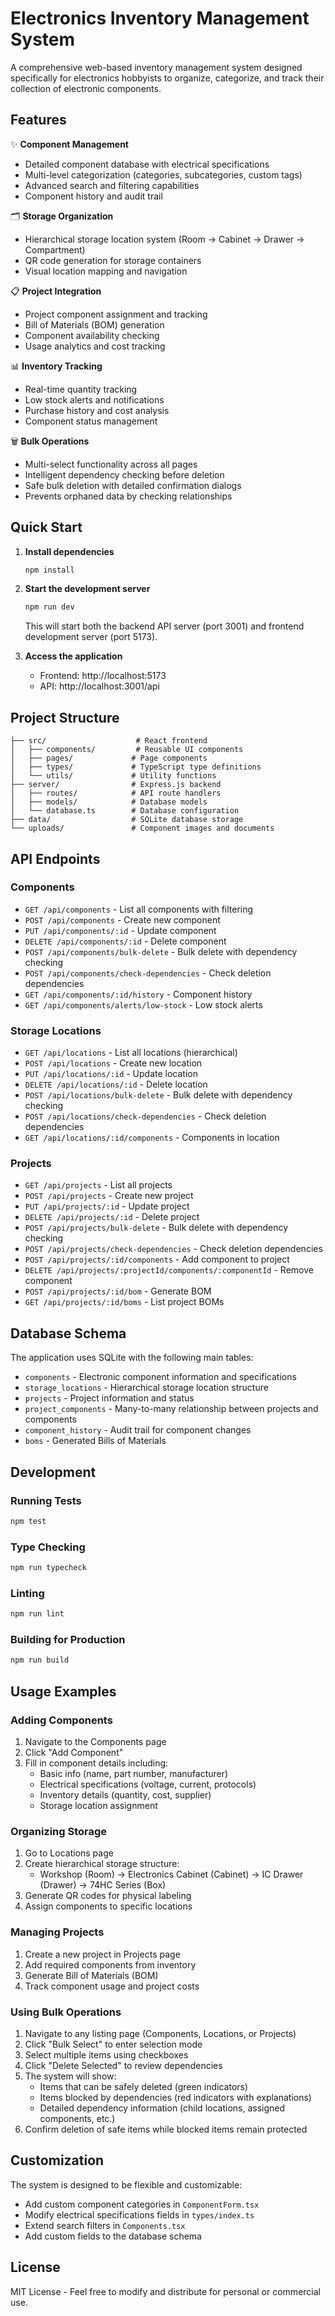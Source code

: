 # Electronics Inventory Management System

A comprehensive web-based inventory management system designed specifically for electronics hobbyists to organize, categorize, and track their collection of electronic components.

## Features

✨ **Component Management**
- Detailed component database with electrical specifications
- Multi-level categorization (categories, subcategories, custom tags)
- Advanced search and filtering capabilities
- Component history and audit trail

🗂️ **Storage Organization**
- Hierarchical storage location system (Room → Cabinet → Drawer → Compartment)
- QR code generation for storage containers
- Visual location mapping and navigation

📋 **Project Integration**
- Project component assignment and tracking
- Bill of Materials (BOM) generation
- Component availability checking
- Usage analytics and cost tracking

📊 **Inventory Tracking**
- Real-time quantity tracking
- Low stock alerts and notifications
- Purchase history and cost analysis
- Component status management

🗑️ **Bulk Operations**
- Multi-select functionality across all pages
- Intelligent dependency checking before deletion
- Safe bulk deletion with detailed confirmation dialogs
- Prevents orphaned data by checking relationships

## Quick Start

1. **Install dependencies**
   ```bash
   npm install
   ```

2. **Start the development server**
   ```bash
   npm run dev
   ```
   
   This will start both the backend API server (port 3001) and frontend development server (port 5173).

3. **Access the application**
   - Frontend: http://localhost:5173
   - API: http://localhost:3001/api

## Project Structure

```
├── src/                    # React frontend
│   ├── components/         # Reusable UI components
│   ├── pages/             # Page components
│   ├── types/             # TypeScript type definitions
│   └── utils/             # Utility functions
├── server/                # Express.js backend
│   ├── routes/            # API route handlers
│   ├── models/            # Database models
│   └── database.ts        # Database configuration
├── data/                  # SQLite database storage
└── uploads/               # Component images and documents
```

## API Endpoints

### Components
- `GET /api/components` - List all components with filtering
- `POST /api/components` - Create new component
- `PUT /api/components/:id` - Update component
- `DELETE /api/components/:id` - Delete component
- `POST /api/components/bulk-delete` - Bulk delete with dependency checking
- `POST /api/components/check-dependencies` - Check deletion dependencies
- `GET /api/components/:id/history` - Component history
- `GET /api/components/alerts/low-stock` - Low stock alerts

### Storage Locations
- `GET /api/locations` - List all locations (hierarchical)
- `POST /api/locations` - Create new location
- `PUT /api/locations/:id` - Update location
- `DELETE /api/locations/:id` - Delete location
- `POST /api/locations/bulk-delete` - Bulk delete with dependency checking
- `POST /api/locations/check-dependencies` - Check deletion dependencies
- `GET /api/locations/:id/components` - Components in location

### Projects
- `GET /api/projects` - List all projects
- `POST /api/projects` - Create new project
- `PUT /api/projects/:id` - Update project
- `DELETE /api/projects/:id` - Delete project
- `POST /api/projects/bulk-delete` - Bulk delete with dependency checking
- `POST /api/projects/check-dependencies` - Check deletion dependencies
- `POST /api/projects/:id/components` - Add component to project
- `DELETE /api/projects/:projectId/components/:componentId` - Remove component
- `POST /api/projects/:id/bom` - Generate BOM
- `GET /api/projects/:id/boms` - List project BOMs

## Database Schema

The application uses SQLite with the following main tables:
- `components` - Electronic component information and specifications
- `storage_locations` - Hierarchical storage location structure
- `projects` - Project information and status
- `project_components` - Many-to-many relationship between projects and components
- `component_history` - Audit trail for component changes
- `boms` - Generated Bills of Materials

## Development

### Running Tests
```bash
npm test
```

### Type Checking
```bash
npm run typecheck
```

### Linting
```bash
npm run lint
```

### Building for Production
```bash
npm run build
```

## Usage Examples

### Adding Components
1. Navigate to the Components page
2. Click "Add Component"
3. Fill in component details including:
   - Basic info (name, part number, manufacturer)
   - Electrical specifications (voltage, current, protocols)
   - Inventory details (quantity, cost, supplier)
   - Storage location assignment

### Organizing Storage
1. Go to Locations page
2. Create hierarchical storage structure:
   - Workshop (Room) → Electronics Cabinet (Cabinet) → IC Drawer (Drawer) → 74HC Series (Box)
3. Generate QR codes for physical labeling
4. Assign components to specific locations

### Managing Projects
1. Create a new project in Projects page
2. Add required components from inventory
3. Generate Bill of Materials (BOM)
4. Track component usage and project costs

### Using Bulk Operations
1. Navigate to any listing page (Components, Locations, or Projects)
2. Click "Bulk Select" to enter selection mode
3. Select multiple items using checkboxes
4. Click "Delete Selected" to review dependencies
5. The system will show:
   - Items that can be safely deleted (green indicators)
   - Items blocked by dependencies (red indicators with explanations)
   - Detailed dependency information (child locations, assigned components, etc.)
6. Confirm deletion of safe items while blocked items remain protected

## Customization

The system is designed to be flexible and customizable:
- Add custom component categories in `ComponentForm.tsx`
- Modify electrical specifications fields in `types/index.ts`
- Extend search filters in `Components.tsx`
- Add custom fields to the database schema

## License

MIT License - Feel free to modify and distribute for personal or commercial use.